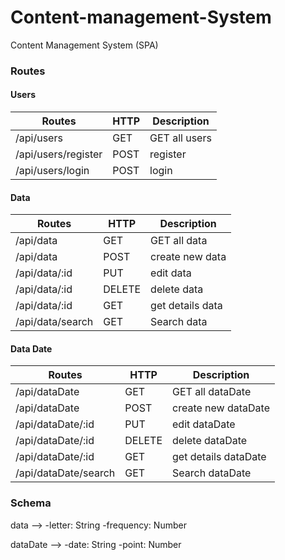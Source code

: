 # Content-management-System
Content Management System (SPA)

### Routes

#### Users
| Routes              | HTTP | Description   |
|---------------------|------|---------------|
| /api/users          | GET  | GET all users |
| /api/users/register | POST | register      |
| /api/users/login    | POST | login         |

#### Data
| Routes           | HTTP   | Description      |
|------------------|--------|------------------|
| /api/data        | GET    | GET all data    |
| /api/data        | POST   | create new data  |
| /api/data/:id    | PUT    | edit data        |
| /api/data/:id    | DELETE | delete data      |
| /api/data/:id    | GET    | get details data |
| /api/data/search | GET    | Search data      |

#### Data Date
| Routes               | HTTP   | Description          |
|----------------------|--------|----------------------|
| /api/dataDate        | GET    | GET all dataDate        |
| /api/dataDate        | POST   | create new dataDate  |
| /api/dataDate/:id    | PUT    | edit dataDate        |
| /api/dataDate/:id    | DELETE | delete dataDate      |
| /api/dataDate/:id    | GET    | get details dataDate |
| /api/dataDate/search | GET    | Search  dataDate     |

### Schema
data -->
  -letter: String
  -frequency: Number

dataDate -->
  -date: String
  -point: Number

